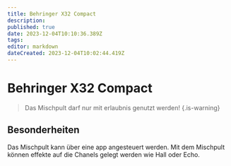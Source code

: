 ```yaml
---
title: Behringer X32 Compact
description: 
published: true
date: 2023-12-04T10:10:36.389Z
tags: 
editor: markdown
dateCreated: 2023-12-04T10:02:44.419Z
---
```


# Behringer X32 Compact
> Das Mischpult darf nur mit erlaubnis genutzt werden!
{.is-warning}
## Besonderheiten
Das Mischpult kann über eine app angesteuert werden.
Mit dem Mischpult können effekte auf die Chanels gelegt werden wie Hall oder Echo.